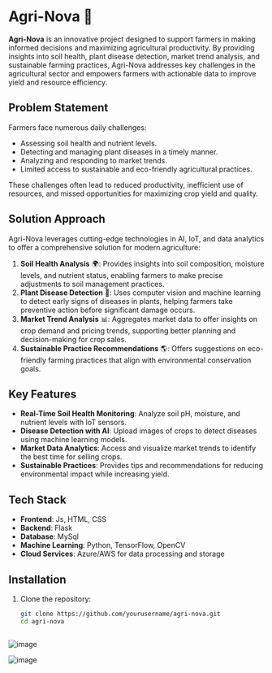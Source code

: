 # Agri-Nova 🌱

**Agri-Nova** is an innovative project designed to support farmers in making informed decisions and maximizing agricultural productivity. By providing insights into soil health, plant disease detection, market trend analysis, and sustainable farming practices, Agri-Nova addresses key challenges in the agricultural sector and empowers farmers with actionable data to improve yield and resource efficiency.

## Problem Statement

Farmers face numerous daily challenges:
- Assessing soil health and nutrient levels.
- Detecting and managing plant diseases in a timely manner.
- Analyzing and responding to market trends.
- Limited access to sustainable and eco-friendly agricultural practices.
  
These challenges often lead to reduced productivity, inefficient use of resources, and missed opportunities for maximizing crop yield and quality.

## Solution Approach

Agri-Nova leverages cutting-edge technologies in AI, IoT, and data analytics to offer a comprehensive solution for modern agriculture:
1. **Soil Health Analysis** 🌍: Provides insights into soil composition, moisture levels, and nutrient status, enabling farmers to make precise adjustments to soil management practices.
2. **Plant Disease Detection** 🌾: Uses computer vision and machine learning to detect early signs of diseases in plants, helping farmers take preventive action before significant damage occurs.
3. **Market Trend Analysis** 📊: Aggregates market data to offer insights on crop demand and pricing trends, supporting better planning and decision-making for crop sales.
4. **Sustainable Practice Recommendations** 🌎: Offers suggestions on eco-friendly farming practices that align with environmental conservation goals.

## Key Features

- **Real-Time Soil Health Monitoring**: Analyze soil pH, moisture, and nutrient levels with IoT sensors.
- **Disease Detection with AI**: Upload images of crops to detect diseases using machine learning models.
- **Market Data Analytics**: Access and visualize market trends to identify the best time for selling crops.
- **Sustainable Practices**: Provides tips and recommendations for reducing environmental impact while increasing yield.

## Tech Stack

- **Frontend**: Js, HTML, CSS
- **Backend**: Flask
- **Database**: MySql
- **Machine Learning**: Python, TensorFlow, OpenCV
- **Cloud Services**: Azure/AWS for data processing and storage

## Installation

1. Clone the repository:
   ```bash
   git clone https://github.com/yourusername/agri-nova.git
   cd agri-nova



![image](https://github.com/user-attachments/assets/79f862a4-de31-4182-be18-c810baa29549)

![image](https://github.com/user-attachments/assets/21d90833-9fdb-41e2-92b0-49f7b292ee86)

